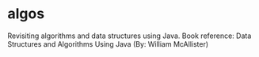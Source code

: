 algos
=====

Revisiting algorithms and data structures using Java. 
Book reference: Data Structures and Algorithms Using Java (By: William McAllister)
